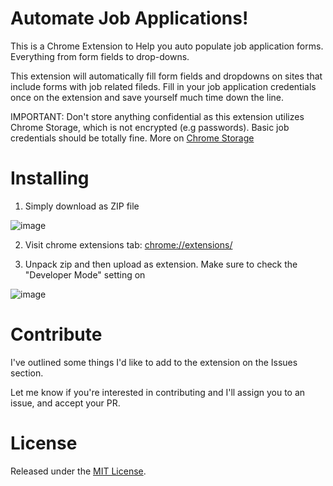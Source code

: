 # Automate Job Applications!
This is a Chrome Extension to Help you auto populate job application forms. Everything from form fields to drop-downs.

This extension will automatically fill form fields and dropdowns on sites that include forms with job related fileds. Fill in your job application credentials once on the extension and save yourself much time down the line.

IMPORTANT: Don't store anything confidential as this extension utilizes Chrome Storage, which is not encrypted (e.g passwords). Basic job credentials should be totally fine. More on [Chrome Storage](https://developer.chrome.com/extensions/storage)

# Installing
1) Simply download as ZIP file

![image](https://cloud.githubusercontent.com/assets/10649550/25496087/ae6f2178-2b4d-11e7-944c-b7946fa9f00f.png)

2) Visit chrome extensions tab: [chrome://extensions/](chrome://extensions/)

3) Unpack zip and then upload as extension. Make sure to check the "Developer Mode" setting on

![image](https://github.com/Dawa12/JobFill/blob/master/extension_demo.gif?raw=true)

# Contribute
I've outlined some things I'd like to add to the extension on the Issues section. 

Let me know if you're interested in contributing and I'll assign you to an issue, and accept your PR.

# License
Released under the [MIT License](https://github.com/Dawa12/JobFill/blob/master/LICENSE.md).

